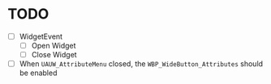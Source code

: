 # TODO
- [ ] WidgetEvent
	- [ ] Open Widget
	- [ ] Close Widget
- [ ] When `UAUW_AttributeMenu` closed, the `WBP_WideButton_Attributes` should be enabled